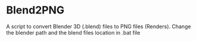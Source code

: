 # Blend2PNG
A script to convert Blender 3D (.blend) files to PNG files (Renders). Change the blender path and the blend files location in .bat file
